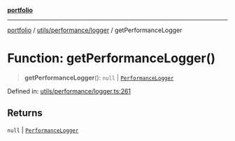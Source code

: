 [**portfolio**](../../../../README.md)

***

[portfolio](../../../../modules.md) / [utils/performance/logger](../README.md) / getPerformanceLogger

# Function: getPerformanceLogger()

> **getPerformanceLogger**(): `null` \| [`PerformanceLogger`](../classes/PerformanceLogger.md)

Defined in: [utils/performance/logger.ts:261](https://github.com/tnorlund/Portfolio/blob/cee1036b33888902ff9c147d280194e6b328c980/portfolio/utils/performance/logger.ts#L261)

## Returns

`null` \| [`PerformanceLogger`](../classes/PerformanceLogger.md)
